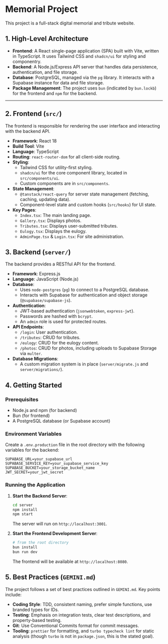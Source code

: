 # Memorial Project

This project is a full-stack digital memorial and tribute website.

## 1. High-Level Architecture

- **Frontend**: A React single-page application (SPA) built with Vite, written in TypeScript. It uses Tailwind CSS and `shadcn/ui` for styling and componentry.
- **Backend**: A Node.js/Express API server that handles data persistence, authentication, and file storage.
- **Database**: PostgreSQL, managed via the `pg` library. It interacts with a Supabase instance for data and file storage.
- **Package Management**: The project uses `bun` (indicated by `bun.lockb`) for the frontend and `npm` for the backend.

---

## 2. Frontend (`src/`)

The frontend is responsible for rendering the user interface and interacting with the backend API.

- **Framework**: React 18
- **Build Tool**: Vite
- **Language**: TypeScript
- **Routing**: `react-router-dom` for all client-side routing.
- **Styling**:
  - Tailwind CSS for utility-first styling.
  - `shadcn/ui` for the core component library, located in `src/components/ui`.
  - Custom components are in `src/components`.
- **State Management**:
  - `@tanstack/react-query` for server state management (fetching, caching, updating data).
  - Component-level state and custom hooks (`src/hooks`) for UI state.
- **Key Pages**:
  - `Index.tsx`: The main landing page.
  - `Gallery.tsx`: Displays photos.
  - `Tributes.tsx`: Displays user-submitted tributes.
  - `Eulogy.tsx`: Displays the eulogy.
  - `AdminPage.tsx` & `Login.tsx`: For site administration.

## 3. Backend (`server/`)

The backend provides a RESTful API for the frontend.

- **Framework**: Express.js
- **Language**: JavaScript (Node.js)
- **Database**:
  - Uses `node-postgres` (`pg`) to connect to a PostgreSQL database.
  - Interacts with Supabase for authentication and object storage (`@supabase/supabase-js`).
- **Authentication**:
  - JWT-based authentication (`jsonwebtoken`, `express-jwt`).
  - Passwords are hashed with `bcrypt`.
  - An `admin` role is used for protected routes.
- **API Endpoints**:
  - `/login`: User authentication.
  - `/tributes`: CRUD for tributes.
  - `/eulogy`: CRUD for the eulogy content.
  - `/photos`: CRUD for photos, including uploads to Supabase Storage via `multer`.
- **Database Migrations**:
  - A custom migration system is in place (`server/migrate.js` and `server/migrations/`).

## 4. Getting Started

### Prerequisites

- Node.js and npm (for backend)
- Bun (for frontend)
- A PostgreSQL database (or Supabase account)

### Environment Variables

Create a `.env.production` file in the root directory with the following variables for the backend:

```env
SUPABASE_URL=your_supabase_url
SUPABASE_SERVICE_KEY=your_supabase_service_key
SUPABASE_BUCKET=your_storage_bucket_name
JWT_SECRET=your_jwt_secret
```

### Running the Application

1.  **Start the Backend Server**:
    ```bash
    cd server
    npm install
    npm start
    ```
    The server will run on `http://localhost:3001`.

2.  **Start the Frontend Development Server**:
    ```bash
    # from the root directory
    bun install
    bun run dev
    ```
    The frontend will be available at `http://localhost:8080`.

## 5. Best Practices (`GEMINI.md`)

The project follows a set of best practices outlined in `GEMINI.md`. Key points include:

- **Coding Style**: TDD, consistent naming, prefer simple functions, use branded types for IDs.
- **Testing**: Emphasis on integration tests, clear test descriptions, and property-based testing.
- **Git**: Use Conventional Commits format for commit messages.
- **Tooling**: `prettier` for formatting, and `turbo typecheck lint` for static analysis (though `turbo` is not in `package.json`, this is the stated goal).